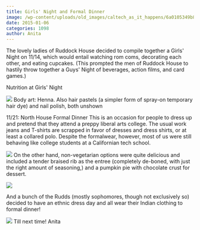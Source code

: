 ```yaml
---
title: Girls' Night and Formal Dinner
image: /wp-content/uploads/old_images/caltech_as_it_happens/6a0105349b8251970b01b8d0ace7ac970c.jpg
date: 2015-01-06
categories: 1098
author: Anita
---
```


The lovely ladies of Ruddock House decided to compile together a Girls' Night on 11/14, which would entail watching rom coms, decorating each other, and eating cupcakes. (This prompted the men of Ruddock House to hastily throw together a Guys' Night of beverages, action films, and card games.)

Nutrition at Girls' Night


![](/old_images/caltech_as_it_happens/6a0105349b8251970b01b7c7236bbf970b.jpg)
Body art: Henna. Also hair pastels (a simpler form of spray-on temporary hair dye) and nail polish, both unshown

11/21: North House Formal Dinner
This is an occasion for people to dress up and pretend that they attend a preppy liberal arts college. The usual work jeans and T-shirts are scrapped in favor of dresses and dress shirts, or at least a collared polo. Despite the formalwear, however, most of us were still behaving like college students at a Californian tech school.


![](/old_images/caltech_as_it_happens/6a0105349b8251970b01b7c72f5665970b.jpg)
On the other hand, non-vegetarian options were quite delicious and included a tender braised rib as the entree (completely de-boned, with just the right amount of seasoning,) and a pumpkin pie with chocolate crust for dessert.


![](/old_images/caltech_as_it_happens/6a0105349b8251970b01bb07d34756970d.jpg)

And a bunch of the Rudds (mostly sophomores, though not exclusively so) decided to have an ethnic dress day and all wear their Indian clothing to formal dinner!


![](/old_images/caltech_as_it_happens/6a0105349b8251970b01b8d0b8b404970c.jpg)
Till next time!
Anita
